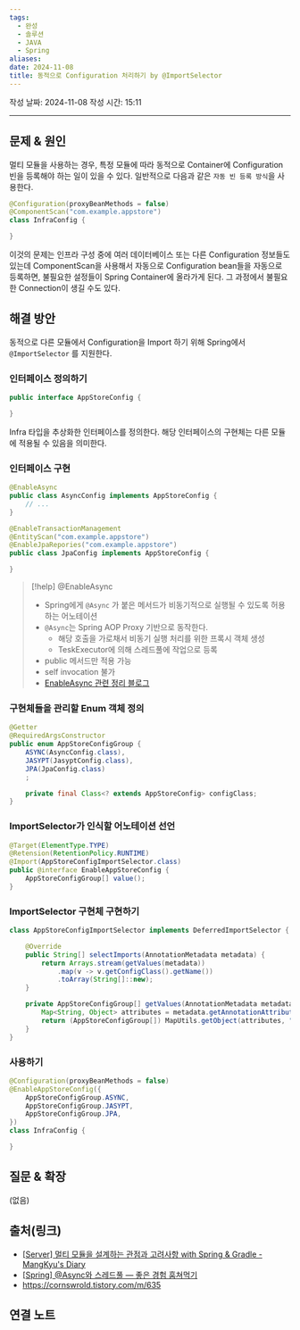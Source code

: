 ```yaml
---
tags:
  - 완성
  - 솔루션
  - JAVA
  - Spring
aliases: 
date: 2024-11-08
title: 동적으로 Configuration 처리하기 by @ImportSelector
---
```

작성 날짜: 2024-11-08
작성 시간: 15:11


----

## 문제 & 원인

멀티 모듈을 사용하는 경우, 특정 모듈에 따라 동적으로 Container에 Configuration 빈을 등록해야 하는 일이 있을 수 있다. 일반적으로 다음과 같은 `자동 빈 등록 방식`을 사용한다.

```java
@Configuration(proxyBeanMethods = false)
@ComponentScan("com.example.appstore")
class InfraConfig {

}
```

이것의 문제는 인프라 구성 중에 여러 데이터베이스 또는 다른 Configuration 정보들도 있는데 ComponentScan을 사용해서 자동으로 Configuration bean들을 자동으로 등록하면, 불필요한 설정들이 Spring Container에 올라가게 된다. 그 과정에서 불필요한 Connection이 생길 수도 있다.


## 해결 방안

동적으로 다른 모듈에서 Configuration을 Import 하기 위해 Spring에서 `@ImportSelector` 를 지원한다.

### 인터페이스 정의하기

```java
public interface AppStoreConfig {

}
```

Infra 타입을 추상화한 인터페이스를 정의한다. 해당 인터페이스의 구현체는 다른 모듈에 적용될 수 있음을 의미한다.

### 인터페이스 구현

```java
@EnableAsync
public class AsyncConfig implements AppStoreConfig {
	// ...
}

@EnableTransactionManagement
@EntityScan("com.example.appstore")
@EnableJpaRepories("com.example.appstore")
public class JpaConfig implements AppStoreConfig {

}
```

>[!help] @EnableAsync
>- Spring에게 `@Async` 가 붙은 메서드가 비동기적으로 실행될 수 있도록 허용하는 어노테이션
>- `@Async`는 Spring AOP Proxy 기반으로 동작한다.
>	- 해당 호출을 가로채서 비동기 실행 처리를 위한 프록시 객체 생성
>	- TeskExecutor에 의해 스레드풀에 작업으로 등록
>- public 메서드만 적용 가능
>- self invocation 불가
>- [EnableAsync 관련 정리 블로그](https://xxeol.tistory.com/44#%EB%B9%84%EB%8F%99%EA%B8%B0%20%EC%B2%98%EB%A6%AC%20without%20%40Async-1)

### 구현체들을 관리할 Enum 객체 정의

```java
@Getter
@RequiredArgsConstructor
public enum AppStoreConfigGroup {
	ASYNC(AsyncConfig.class),
	JASYPT(JasyptConfig.class),
	JPA(JpaConfig.class)
	;

	private final Class<? extends AppStoreConfig> configClass;
}
```

### ImportSelector가 인식할 어노테이션 선언

```java
@Target(ElementType.TYPE)
@Retension(RetentionPolicy.RUNTIME)
@Import(AppStoreConfigImportSelector.class)
public @interface EnableAppStoreConfig {
	AppStoreConfigGroup[] value();
}
```

### ImportSelector 구현체 구현하기

```java
class AppStoreConfigImportSelector implements DeferredImportSelector {

	@Override
	public String[] selectImports(AnnotationMetadata metadata) {
		return Arrays.stream(getValues(metadata))
			.map(v -> v.getConfigClass().getName())
			.toArray(String[]::new);
	}

	private AppStoreConfigGroup[] getValues(AnnotationMetadata metadata) {
		Map<String, Object> attributes = metadata.getAnnotationAttributes(EnableAppStoreConfig.class.getName());
		return (AppStoreConfigGroup[]) MapUtils.getObject(attributes, "value", new AppStoreConfigGroup[]{});
	}
}
```

### 사용하기

```java
@Configuration(proxyBeanMethods = false)
@EnableAppStoreConfig({
    AppStoreConfigGroup.ASYNC,
    AppStoreConfigGroup.JASYPT,
    AppStoreConfigGroup.JPA,
})
class InfraConfig {

}
```


## 질문 & 확장

(없음)

## 출처(링크)

- [\[Server\] 멀티 모듈을 설계하는 관점과 고려사항 with Spring & Gradle - MangKyu's Diary](https://mangkyu.tistory.com/304)
- [\[Spring\] @Async와 스레드풀 — 좋은 경험 훔쳐먹기](https://xxeol.tistory.com/44#%EB%B9%84%EB%8F%99%EA%B8%B0%20%EC%B2%98%EB%A6%AC%20without%20%40Async-1)
- https://cornswrold.tistory.com/m/635

## 연결 노트
